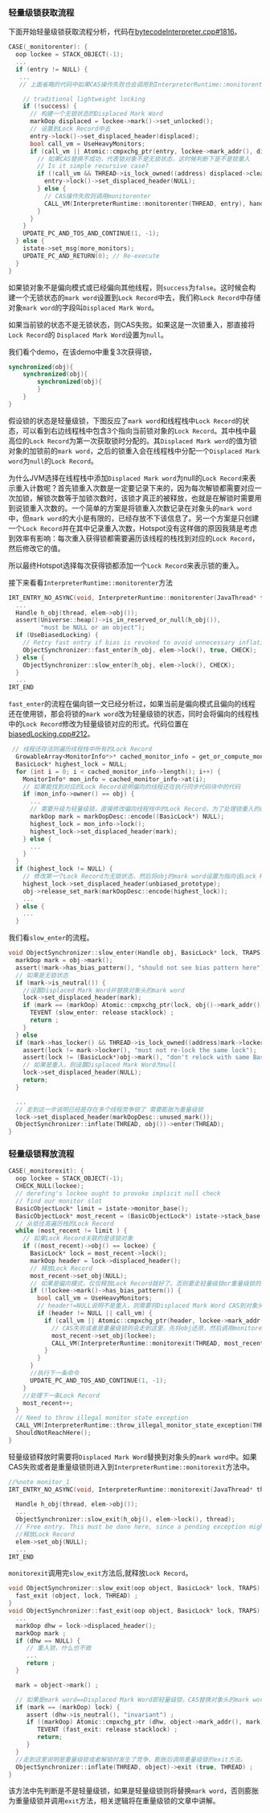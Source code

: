 ### 轻量级锁获取流程

下面开始轻量级锁获取流程分析，代码在[bytecodeInterpreter.cpp#1816](http://hg.openjdk.java.net/jdk8u/jdk8u/hotspot/file/9ce27f0a4683/src/share/vm/interpreter/bytecodeInterpreter.cpp#l1816)。

```c
CASE(_monitorenter): {
  oop lockee = STACK_OBJECT(-1);
  ...
  if (entry != NULL) {
   ...
   // 上面省略的代码中如果CAS操作失败也会调用到InterpreterRuntime::monitorenter

    // traditional lightweight locking
    if (!success) {
      // 构建一个无锁状态的Displaced Mark Word
      markOop displaced = lockee->mark()->set_unlocked();
      // 设置到Lock Record中去
      entry->lock()->set_displaced_header(displaced);
      bool call_vm = UseHeavyMonitors;
      if (call_vm || Atomic::cmpxchg_ptr(entry, lockee->mark_addr(), displaced) != displaced) {
        // 如果CAS替换不成功，代表锁对象不是无锁状态，这时候判断下是不是锁重入
        // Is it simple recursive case?
        if (!call_vm && THREAD->is_lock_owned((address) displaced->clear_lock_bits())) {
          entry->lock()->set_displaced_header(NULL);
        } else {
          // CAS操作失败则调用monitorenter
          CALL_VM(InterpreterRuntime::monitorenter(THREAD, entry), handle_exception);
        }
      }
    }
    UPDATE_PC_AND_TOS_AND_CONTINUE(1, -1);
  } else {
    istate->set_msg(more_monitors);
    UPDATE_PC_AND_RETURN(0); // Re-execute
  }
}
```

如果锁对象不是偏向模式或已经偏向其他线程，则`success`为`false`。这时候会构建一个无锁状态的`mark word`设置到`Lock Record`中去，我们称`Lock Record`中存储对象`mark word`的字段叫`Displaced Mark Word`。

如果当前锁的状态不是无锁状态，则CAS失败。如果这是一次锁重入，那直接将`Lock Record`的 `Displaced Mark Word`设置为`null`。

我们看个demo，在该demo中重复3次获得锁，

```java
synchronized(obj){
    synchronized(obj){
    	synchronized(obj){
    	}
    }
}
```

假设锁的状态是轻量级锁，下图反应了`mark word`和线程栈中`Lock Record`的状态，可以看到右边线程栈中包含3个指向当前锁对象的`Lock Record`。其中栈中最高位的`Lock Record`为第一次获取锁时分配的。其`Displaced Mark word`的值为锁对象的加锁前的`mark word`，之后的锁重入会在线程栈中分配一个`Displaced Mark word`为`null`的`Lock Record`。



为什么JVM选择在线程栈中添加`Displaced Mark word`为null的`Lock Record`来表示重入计数呢？首先锁重入次数是一定要记录下来的，因为每次解锁都需要对应一次加锁，解锁次数等于加锁次数时，该锁才真正的被释放，也就是在解锁时需要用到说锁重入次数的。一个简单的方案是将锁重入次数记录在对象头的`mark word`中，但`mark word`的大小是有限的，已经存放不下该信息了。另一个方案是只创建一个`Lock Record`并在其中记录重入次数，Hotspot没有这样做的原因我猜是考虑到效率有影响：每次重入获得锁都需要遍历该线程的栈找到对应的`Lock Record`，然后修改它的值。

所以最终Hotspot选择每次获得锁都添加一个`Lock Record`来表示锁的重入。

接下来看看`InterpreterRuntime::monitorenter`方法

```c
IRT_ENTRY_NO_ASYNC(void, InterpreterRuntime::monitorenter(JavaThread* thread, BasicObjectLock* elem))
  ...
  Handle h_obj(thread, elem->obj());
  assert(Universe::heap()->is_in_reserved_or_null(h_obj()),
         "must be NULL or an object");
  if (UseBiasedLocking) {
    // Retry fast entry if bias is revoked to avoid unnecessary inflation
    ObjectSynchronizer::fast_enter(h_obj, elem->lock(), true, CHECK);
  } else {
    ObjectSynchronizer::slow_enter(h_obj, elem->lock(), CHECK);
  }
  ...
IRT_END
```

`fast_enter`的流程在偏向锁一文已经分析过，如果当前是偏向模式且偏向的线程还在使用锁，那会将锁的`mark word`改为轻量级锁的状态，同时会将偏向的线程栈中的`Lock Record`修改为轻量级锁对应的形式。代码位置在[biasedLocking.cpp#212](http://hg.openjdk.java.net/jdk8u/jdk8u/hotspot/file/9ce27f0a4683/src/share/vm/runtime/biasedLocking.cpp#l212)。

```c
 // 线程还存活则遍历线程栈中所有的Lock Record
  GrowableArray<MonitorInfo*>* cached_monitor_info = get_or_compute_monitor_info(biased_thread);
  BasicLock* highest_lock = NULL;
  for (int i = 0; i < cached_monitor_info->length(); i++) {
    MonitorInfo* mon_info = cached_monitor_info->at(i);
    // 如果能找到对应的Lock Record说明偏向的线程还在执行同步代码块中的代码
    if (mon_info->owner() == obj) {
      ...
      // 需要升级为轻量级锁，直接修改偏向线程栈中的Lock Record。为了处理锁重入的case，在这里将Lock Record的Displaced Mark Word设置为null，第一个Lock Record会在下面的代码中再处理
      markOop mark = markOopDesc::encode((BasicLock*) NULL);
      highest_lock = mon_info->lock();
      highest_lock->set_displaced_header(mark);
    } else {
      ...
    }
  }
  if (highest_lock != NULL) {
    // 修改第一个Lock Record为无锁状态，然后将obj的mark word设置为指向该Lock Record的指针
    highest_lock->set_displaced_header(unbiased_prototype);
    obj->release_set_mark(markOopDesc::encode(highest_lock));
    ...
  } else {
    ...
  }
```

我们看`slow_enter`的流程。

```c
void ObjectSynchronizer::slow_enter(Handle obj, BasicLock* lock, TRAPS) {
  markOop mark = obj->mark();
  assert(!mark->has_bias_pattern(), "should not see bias pattern here");
  // 如果是无锁状态
  if (mark->is_neutral()) {
    //设置Displaced Mark Word并替换对象头的mark word
    lock->set_displaced_header(mark);
    if (mark == (markOop) Atomic::cmpxchg_ptr(lock, obj()->mark_addr(), mark)) {
      TEVENT (slow_enter: release stacklock) ;
      return ;
    }
  } else
  if (mark->has_locker() && THREAD->is_lock_owned((address)mark->locker())) {
    assert(lock != mark->locker(), "must not re-lock the same lock");
    assert(lock != (BasicLock*)obj->mark(), "don't relock with same BasicLock");
    // 如果是重入，则设置Displaced Mark Word为null
    lock->set_displaced_header(NULL);
    return;
  }

  ...
  // 走到这一步说明已经是存在多个线程竞争锁了 需要膨胀为重量级锁
  lock->set_displaced_header(markOopDesc::unused_mark());
  ObjectSynchronizer::inflate(THREAD, obj())->enter(THREAD);
}
```

### 轻量级锁释放流程

```c
CASE(_monitorexit): {
  oop lockee = STACK_OBJECT(-1);
  CHECK_NULL(lockee);
  // derefing's lockee ought to provoke implicit null check
  // find our monitor slot
  BasicObjectLock* limit = istate->monitor_base();
  BasicObjectLock* most_recent = (BasicObjectLock*) istate->stack_base();
  // 从低往高遍历栈的Lock Record
  while (most_recent != limit ) {
    // 如果Lock Record关联的是该锁对象
    if ((most_recent)->obj() == lockee) {
      BasicLock* lock = most_recent->lock();
      markOop header = lock->displaced_header();
      // 释放Lock Record
      most_recent->set_obj(NULL);
      // 如果是偏向模式，仅仅释放Lock Record就好了。否则要走轻量级锁or重量级锁的释放流程
      if (!lockee->mark()->has_bias_pattern()) {
        bool call_vm = UseHeavyMonitors;
        // header!=NULL说明不是重入，则需要将Displaced Mark Word CAS到对象头的Mark Word
        if (header != NULL || call_vm) {
          if (call_vm || Atomic::cmpxchg_ptr(header, lockee->mark_addr(), lock) != lock) {
            // CAS失败或者是重量级锁则会走到这里，先将obj还原，然后调用monitorexit方法
            most_recent->set_obj(lockee);
            CALL_VM(InterpreterRuntime::monitorexit(THREAD, most_recent), handle_exception);
          }
        }
      }
      //执行下一条命令
      UPDATE_PC_AND_TOS_AND_CONTINUE(1, -1);
    }
    //处理下一条Lock Record
    most_recent++;
  }
  // Need to throw illegal monitor state exception
  CALL_VM(InterpreterRuntime::throw_illegal_monitor_state_exception(THREAD), handle_exception);
  ShouldNotReachHere();
}
```

轻量级锁释放时需要将`Displaced Mark Word`替换到对象头的`mark word`中。如果CAS失败或者是重量级锁则进入到`InterpreterRuntime::monitorexit`方法中。

```c
//%note monitor_1
IRT_ENTRY_NO_ASYNC(void, InterpreterRuntime::monitorexit(JavaThread* thread, BasicObjectLock* elem))
 
  Handle h_obj(thread, elem->obj());
  ...
  ObjectSynchronizer::slow_exit(h_obj(), elem->lock(), thread);
  // Free entry. This must be done here, since a pending exception might be installed on
  //释放Lock Record
  elem->set_obj(NULL);
  ...
IRT_END
```

`monitorexit`调用完`slow_exit`方法后,就释放`Lock Record`。

```c
void ObjectSynchronizer::slow_exit(oop object, BasicLock* lock, TRAPS) {
  fast_exit (object, lock, THREAD) ;
}
void ObjectSynchronizer::fast_exit(oop object, BasicLock* lock, TRAPS) {
  ...
  markOop dhw = lock->displaced_header();
  markOop mark ;
  if (dhw == NULL) {
     // 重入锁，什么也不做
   	 ...
     return ;
  }

  mark = object->mark() ;

  // 如果是mark word==Displaced Mark Word即轻量级锁，CAS替换对象头的mark word
  if (mark == (markOop) lock) {
     assert (dhw->is_neutral(), "invariant") ;
     if ((markOop) Atomic::cmpxchg_ptr (dhw, object->mark_addr(), mark) == mark) {
        TEVENT (fast_exit: release stacklock) ;
        return;
     }
  }
  //走到这里说明是重量级锁或者解锁时发生了竞争，膨胀后调用重量级锁的exit方法。
  ObjectSynchronizer::inflate(THREAD, object)->exit (true, THREAD) ;
}
```

该方法中先判断是不是轻量级锁，如果是轻量级锁则将替换`mark word`，否则膨胀为重量级锁并调用`exit`方法，相关逻辑将在重量级锁的文章中讲解。
